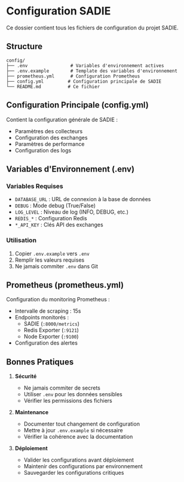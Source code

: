 # Configuration SADIE

Ce dossier contient tous les fichiers de configuration du projet SADIE.

## Structure

```
config/
├── .env                # Variables d'environnement actives
├── .env.example        # Template des variables d'environnement
├── prometheus.yml      # Configuration Prometheus
├── config.yml         # Configuration principale de SADIE
└── README.md          # Ce fichier
```

## Configuration Principale (config.yml)

Contient la configuration générale de SADIE :
- Paramètres des collecteurs
- Configuration des exchanges
- Paramètres de performance
- Configuration des logs

## Variables d'Environnement (.env)

### Variables Requises
- `DATABASE_URL` : URL de connexion à la base de données
- `DEBUG` : Mode debug (True/False)
- `LOG_LEVEL` : Niveau de log (INFO, DEBUG, etc.)
- `REDIS_*` : Configuration Redis
- `*_API_KEY` : Clés API des exchanges

### Utilisation
1. Copier `.env.example` vers `.env`
2. Remplir les valeurs requises
3. Ne jamais commiter `.env` dans Git

## Prometheus (prometheus.yml)

Configuration du monitoring Prometheus :
- Intervalle de scraping : 15s
- Endpoints monitorés :
  - SADIE (`:8000/metrics`)
  - Redis Exporter (`:9121`)
  - Node Exporter (`:9100`)
- Configuration des alertes

## Bonnes Pratiques

1. **Sécurité**
   - Ne jamais commiter de secrets
   - Utiliser `.env` pour les données sensibles
   - Vérifier les permissions des fichiers

2. **Maintenance**
   - Documenter tout changement de configuration
   - Mettre à jour `.env.example` si nécessaire
   - Vérifier la cohérence avec la documentation

3. **Déploiement**
   - Valider les configurations avant déploiement
   - Maintenir des configurations par environnement
   - Sauvegarder les configurations critiques 